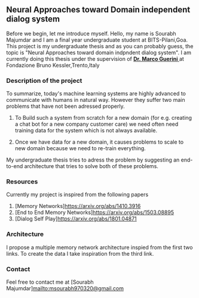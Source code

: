 ## Neural Approaches toward Domain independent dialog system

Before we begin, let me introduce myself. 
Hello, my name is Sourabh Majumdar and I am a final year undergraduate student at BITS-Pilani,Goa.
This project is my undergraduate thesis and as you can probably guess, the topic is "Neural Approaches toward domain indpndent dialog system".
I am currently doing this thesis under the supervision of [ **Dr. Marco Guerini** ](<guerini@fbk.eu>) at Fondazione Bruno Kessler,Trento,Italy

### Description of the project

To summarize, today's machine learning systems are highly advanced to communicate with humans in natural way. However they suffer two main problems that have not been adressed properly.

1. To Build such a system from scratch for a new domain (for e.g. creating a chat bot for a new company customer care) we need often need training data for the system which is not always available.

2. Once we have data for a new domain, it causes problems to scale to new domain because we need to re-train everything.

My undergraduate thesis tries to adress the problem by suggesting an end-to-end architecture that tries to solve both of these problems.

### Resources

Currently my project is inspired from the following papers

1. [Memory Networks]<https://arxiv.org/abs/1410.3916>
2. [End to End Memory Networks]<https://arxiv.org/abs/1503.08895>
3. [Dialog Self Play]<https://arxiv.org/abs/1801.04871>

### Architecture

I propose a multiple memory network architecture inspied from the first two links.
To create the data I take inspiration from the third link.

### Contact

Feel free to contact me at [Sourabh Majumdar]<mailto:msourabh970320@gmail.com>
